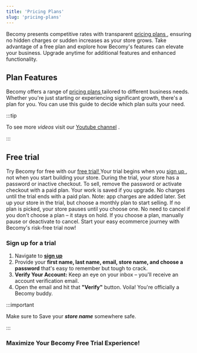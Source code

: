 ```yaml
---
title: 'Pricing Plans'
slug: 'pricing-plans'
---
```

Becomy presents competitive rates with transparent [pricing plans <Icon icon="fa-solid fa-arrow-up-right-from-square" />](https://becomystaging.com/pricing), ensuring no hidden charges or sudden increases as your store grows. Take advantage of a free plan and explore how Becomy's features can elevate your business. Upgrade anytime for additional features and enhanced functionality.

## Plan Features

Becomy offers a range of [pricing plans <Icon icon="fa-solid fa-arrow-up-right-from-square" />](https://becomystaging.com/pricing) tailored to different business needs. Whether you're just starting or experiencing significant growth, there's a plan for you. You can use this guide to decide which plan suits your need. 



:::tip

To see more _videos_ visit our [Youtube channel](#) <Icon icon="fa-solid fa-arrow-up-right-from-square" />.

:::

## Free trial

Try Becomy for free with our [free trial! <Icon icon="fa-solid fa-arrow-up-right-from-square" />](https://becomystaging.com/) Your trial begins when you [sign up <Icon icon="fa-solid fa-arrow-up-right-from-square" />](https://becomystaging.com/admin_users/sign_up), not when you start building your store. During the trial, your store has a password or inactive checkout. To sell, remove the password or activate checkout with a paid plan. Your work is saved if you upgrade. No charges until the trial ends with a paid plan. Note: app charges are added later. Set up your store in the trial, but choose a monthly plan to start selling. If no plan is picked, your store pauses until you choose one. No need to cancel if you don't choose a plan – it stays on hold. If you choose a plan, manually pause or deactivate to cancel. Start your easy ecommerce journey with Becomy's risk-free trial now!

### Sign up for a trial

1. Navigate to [**sign up** <Icon icon="fa-solid fa-arrow-up-right-from-square" />](https://becomystaging.com/admin_users/sign_up)
2. Provide your **first name, last name, email, store name, and choose a password** that's easy to remember but tough to crack.
3. **Verify Your Account:** Keep an eye on your inbox – you'll receive an account verification email.
4. Open the email and hit that **"Verify"** button. Voila! You're officially a Becomy buddy.

:::important

Make sure to Save your _**store name**_ somewhere safe.

:::


### Maximize Your Becomy Free Trial Experience!